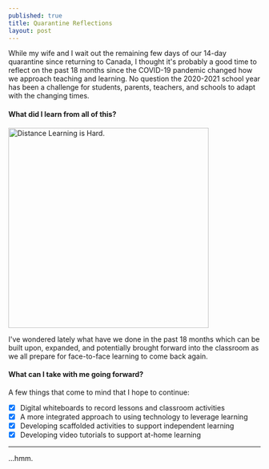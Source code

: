 ```yaml
---
published: true
title: Quarantine Reflections
layout: post
---
```


While my wife and I wait out the remaining few days of our 14-day quarantine since returning to Canada, I thought it's probably a good time to reflect on the past 18 months since the COVID-19 pandemic changed how we approach teaching and learning. No question the 2020-2021 school year has been a challenge for students, parents, teachers, and schools to adapt with the changing times.

#### What did I learn from all of this?

<img src="https://covid-19archive.org/files/large/d756d9711a220a433229f8cc1455a9559fee0194.jpg" alt="Distance Learning is Hard." width="400"/>
  
I've wondered lately what have we done in the past 18 months which can be built upon, expanded, and potentially brought forward into the classroom as we all prepare for face-to-face learning to come back again.
  
#### What can I take with me going forward?
  
A few things that come to mind that I hope to continue:
- [x] Digital whiteboards to record lessons and classroom activities
- [x] A more integrated approach to using technology to leverage learning
- [x] Developing scaffolded activities to support independent learning
- [x] Developing video tutorials to support at-home learning

---

...hmm.
